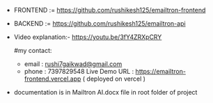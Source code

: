 - FRONTEND := https://github.com/rushikesh125/emailtron-frontend
- BACKEND := https://github.com/rushikesh125/emailtron-api

- Video explanation:- https://youtu.be/3fY4ZRXpCRY

  #my contact:
   - email : rushi7gaikwad@gmail.com
   - phone : 7397829548
Live Demo URL  : https://emailtron-frontend.vercel.app ( deployed on vercel )

- documentation is in Mailtron AI.docx file in root folder of project
